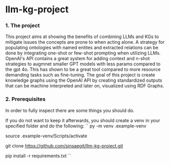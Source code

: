 # llm-kg-project

### 1. The project
This project aims at showing the benefits of combining LLMs and KGs to mitigate issues the concepts are prone to when acting alone.
A strategy for populating ontologies with named entites and extracted relations can be done by integrating one-shot or few-shot prompting when utilizing LLMs.
OpenAI's API contains a great system for adding context and n-shot strategies to augmnet smaller GPT models with less params compared to the gpt 4o.
This has shown to be a great tool compared to more resource demanding tasks such as fine-tuning. 
The goal of this project is create knowledge graphs using the OpenAI API by creating standardized outputs that can be machine interpreted and later on,
visualized using RDF Graphs.

### 2. Prerequisites
In order to fully inspect there are some things you should do.

If you do not want to keep it afterwards, you should create a venv in your specified folder and do the following:
``
py -m venv .example-venv

source .example-venv/Scripts/activate

git clone https://github.com/sinsaegit/llm-kg-project.git

pip install -r requirements.txt 
``




